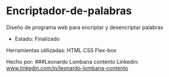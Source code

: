 # Encriptador-de-palabras
Diseño de programa web para encriptar y desencriptar palabras 

- Estado: Finalizado

Herramientas utilizadas:
    HTML
    CSS
    Flex-box
    
Hecho por:
###Leonardo Lombana contento
Linkedin: www.linkedin.com/in/leonardo-lombana-contento
